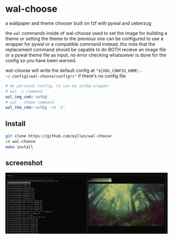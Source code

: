 # wal-choose

a wallpaper and theme chooser built on fzf with pywal and ueberzug

the `wal` commands inside of wal-choose used to set the image for building a
theme or setting the theme to the previous one can be configured to use a
wrapper for pywal or a compatible command instead, tho note that the
replacement command should be capable to do BOTH recieve an image file or a
pywal theme file as input, no error checking whatsoever is done for the config
so you have been warned.

wal-choose will write the default config at
`"${XDG_CONFIG_HOME:-~/.config}/wal-choose/configrc"` if there's no config file

```sh
# my personal config, to use my setbg wrapper
# wal -i command
wal_img_cmd='setbg'
# wal --theme command
wal_thm_cmd='setbg -rn -t'
```


## Install

```sh
git clone https://github.com/eylles/wal-choose
cd wal-choose
make install
```


## screenshot


<img src="./Screenshot.png" width="800">

